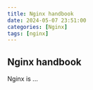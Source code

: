 ```yaml
---
title: Nginx handbook
date: 2024-05-07 23:51:00
categories: [Nginx]
tags: [nginx]
---
```


## Nginx handbook
Nginx is ...